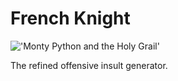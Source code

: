 French Knight
=============

!['Monty Python and the Holy Grail'](http://inourelements.com/wp-content/uploads/2011/02/French-Taunter-in-Monty-Python-and-the-Holy-Grail1.jpg)

The refined offensive insult generator.
